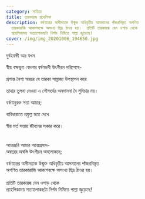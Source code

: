 ```yaml
---
category: সাহিত্য
title: তারকারন্ধ প্রহেলিকা
description: বর্ষণান্তের অসীমতাক উন্মুক্ত অধিবৃত্তীয় আসমানের পাঁজরবিস্তৃত অগণিত
  তারকারাজি আকাশবক্ষে অসংখ্য ছিদ্র ঠাওর হয়।  প্রতিটি তারকারন্ধ যেন ওপাড় থেকে
  প্রহেলিকাময় সত্যালোকছটা নির্গম নিমিত্তে পাল্লা জুড়েছে!
cover: /img/img_20201006_194650.jpg
---
```

দুর্বহবক্ষী অভ্র যখন

স্বীয় বক্ষভূত বেদনার বর্ষণরূপী উৎগীরন পরিশেষে- 

প্রশান্ত নৈশ্য অম্বরে যে তারকা সাম্রাজ্য উপস্থাপন করে 

তাহার তুলনা দেওয়া এ সৌন্দর্যের অবমাননা বৈ সুবিচার নয়।



বর্ষণানুরক্ত সত্তা আমার; 

বারিধারাতে প্রফুল্ল মত্য দেখে 

স্বীয় মর্ত সত্তায় জীবনের সঞ্চার করে।  
\
\
আত্মম্ভরি আমার আত্মপ্রসাদ-\
অম্বরের অস্বস্তি উৎগীরন অবলোকনে;

বর্ষণান্তের অসীমতাক উন্মুক্ত অধিবৃত্তীয় আসমানের পাঁজরবিস্তৃত 
\
অগণিত তারকারাজি আকাশবক্ষে অসংখ্য ছিদ্র ঠাওর হয়।
\
\
প্রতিটি তারকারন্ধ যেন ওপাড় থেকে \
প্রহেলিকাময় সত্যালোকছটা নির্গম নিমিত্তে পাল্লা জুড়েছে!